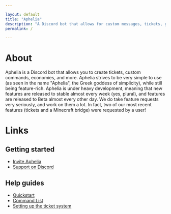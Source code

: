 ```yaml
---

layout: default
title: "Aphelia"
description: "A Discord bot that allows for custom messages, tickets, game-connections, and more!"
permalink: /

---
```


# About
Aphelia is a Discord bot that allows you to create tickets, custom commands, economies, and more. Aphelia strives 
to be very simple to use (as seen in the name "Aphelia", the Greek goddess of simplicity), while still being feature-rich.
Aphelia is under heavy development, meaning that new features are released to stable almost every week (yes, plural), and
features are released to Beta almost every other day. We do take feature requests very seriously, and work on them a lot.
In fact, two of our most recent features (tickets and a Minecraft bridge) were requested by a user!

# Links
## Getting started
* [Invite Aphelia](/invite)
* [Support on Discord](/discord)

## Help guides
* [Quickstart](/quickstart)
* [Command List](/commands)
* [Setting up the ticket system](/tickethelp)

